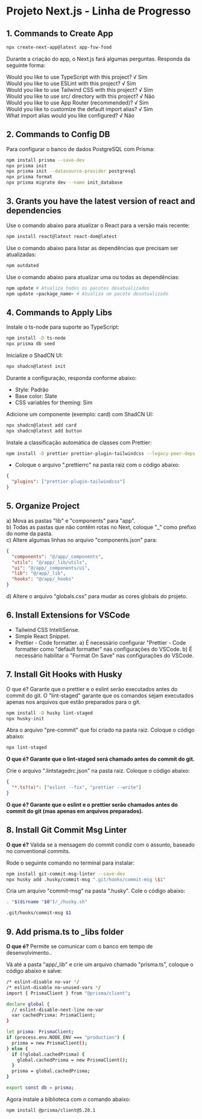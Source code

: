 # Projeto Next.js - Linha de Progresso

## 1. Commands to Create App

```bash
npx create-next-app@latest app-fsw-food
```

Durante a criação do app, o Next.js fará algumas perguntas. Responda da seguinte forma:

Would you like to use TypeScript with this project? √ Sim  
Would you like to use ESLint with this project? √ Sim  
Would you like to use Tailwind CSS with this project? √ Sim  
Would you like to use src/ directory with this project? √ Não  
Would you like to use App Router (recommended)? √ Sim  
Would you like to customize the default import alias? √ Sim  
What import alias would you like configured? √ Não

## 2. Commands to Config DB

Para configurar o banco de dados PostgreSQL com Prisma:

```bash
npm install prisma --save-dev
npx prisma init
npx prisma init --datasource-provider postgresql
npx prisma format
npx prisma migrate dev --name init_database
```

## 3. Grants you have the latest version of react and dependencies

Use o comando abaixo para atualizar o React para a versão mais recente:

```bash
npm install react@latest react-dom@latest
```

Use o comando abaixo para listar as dependências que precisam ser atualizadas:

```bash
npm outdated
```

Use o comando abaixo para atualizar uma ou todas as dependências:

```bash
npm update # Atualiza todos os pacotes desatualizados
npm update <package_name> # Atualiza um pacote desatualizado
```

## 4. Commands to Apply Libs

Instale o ts-node para suporte ao TypeScript:

```bash
npm install -D ts-node
npx prisma db seed
```

Inicialize o ShadCN UI:

```bash
npx shadcn@latest init
```

Durante a configuração, responda conforme abaixo:

- Style: Padrão
- Base color: Slate
- CSS variables for theming: Sim

Adicione um componente (exemplo: card) com ShadCN UI:

```bash
npx shadcn@latest add card
npx shadcn@latest add button
```

Instale a classificação automática de classes com Prettier:

```bash
npm install -D prettier prettier-plugin-tailwindcss --legacy-peer-deps
```

- Coloque o arquivo ".prettierrc" na pasta raiz com o código abaixo:

```json
{
  "plugins": ["prettier-plugin-tailwindcss"]
}
```

## 5. Organize Project

a) Mova as pastas "lib" e "components" para "app".  
b) Todas as pastas que não contêm rotas no Next, coloque "\_" como prefixo do nome da pasta.  
c) Altere algumas linhas no arquivo "components.json" para:

```json
{
  "components": "@/app/_components",
  "utils": "@/app/_lib/utils",
  "ui": "@/app/_components/ui",
  "lib": "@/app/_lib",
  "hooks": "@/app/_hooks"
}
```

d) Altere o arquivo "globals.css" para mudar as cores globais do projeto.

## 6. Install Extensions for VSCode

- Tailwind CSS IntelliSense.
- Simple React Snippet.
- Prettier - Code formatter.
  a) É necessário configurar "Prettier - Code formatter como "default formatter" nas configurações do VSCode.
  b) É necessário habilitar o "Format On Save" nas configurações do VSCode.

## 7. Install Git Hooks with Husky

O que é? Garante que o prettier e o eslint serão executados antes do commit do git. O "lint-staged" garante que os comandos sejam executados apenas nos arquivos que estão preparados para o git.

```bash
npm install -D husky lint-staged
npx husky-init
```

Abra o arquivo "pre-commit" que foi criado na pasta raiz. Coloque o código abaixo:

```bash
npx lint-staged
```

**O que é? Garante que o lint-staged será chamado antes do commit do git.**

Crie o arquivo ".lintstagedrc.json" na pasta raiz. Coloque o código abaixo:

```json
{
  "*.ts?(x)": ["eslint --fix", "prettier --write"]
}
```

**O que é? Garante que o eslint e o prettier serão chamados antes do commit do git (mas apenas em arquivos preparados).**

## 8. Install Git Commit Msg Linter

**O que é?** Valida se a mensagem do commit condiz com o assunto, baseado no conventional commits.

Rode o seguinte comando no terminal para instalar:

```bash
npm install git-commit-msg-linter --save-dev
npx husky add .husky/commit-msg ".git/hooks/commit-msg \$1"
```

Cria um arquivo "commit-msg" na pasta ".husky". Cole o código abaixo:

```bash
. "$(dirname "$0")/_/husky.sh"

.git/hooks/commit-msg $1
```

## 9. Add prisma.ts to \_libs folder

**O que é?** Permite se comunicar com o banco em tempo de desenvolvimento..

Vá até a pasta "app/\_lib" e crie um arquivo chamado "prisma.ts", coloque o código abaixo e salve:

```bash
/* eslint-disable no-var */
/* eslint-disable no-unused-vars */
import { PrismaClient } from "@prisma/client";

declare global {
  // eslint-disable-next-line no-var
  var cachedPrisma: PrismaClient;
}

let prisma: PrismaClient;
if (process.env.NODE_ENV === "production") {
  prisma = new PrismaClient();
} else {
  if (!global.cachedPrisma) {
    global.cachedPrisma = new PrismaClient();
  }
  prisma = global.cachedPrisma;
}

export const db = prisma;
```

Agora instale a biblioteca com o comando abaixo:

```bash
npm install @prisma/client@5.20.1
```
